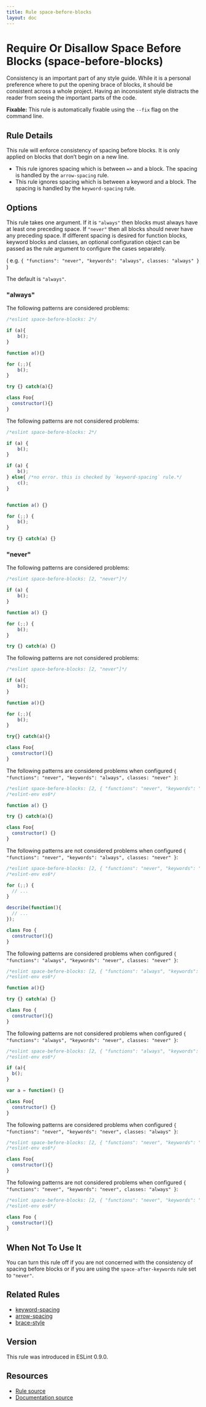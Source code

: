 ```yaml
---
title: Rule space-before-blocks
layout: doc
---
```

<!-- Note: No pull requests accepted for this file. See README.md in the root directory for details. -->

# Require Or Disallow Space Before Blocks (space-before-blocks)

Consistency is an important part of any style guide.
While it is a personal preference where to put the opening brace of blocks,
it should be consistent across a whole project.
Having an inconsistent style distracts the reader from seeing the important parts of the code.

**Fixable:** This rule is automatically fixable using the `--fix` flag on the command line.

## Rule Details

This rule will enforce consistency of spacing before blocks. It is only applied on blocks that don’t begin on a new line.

* This rule ignores spacing which is between `=>` and a block. The spacing is handled by the `arrow-spacing` rule.
* This rule ignores spacing which is between a keyword and a block. The spacing is handled by the `keyword-spacing` rule.

## Options

This rule takes one argument. If it is `"always"` then blocks must always have at least one preceding space. If `"never"`
then all blocks should never have any preceding space. If different spacing is desired for function
blocks, keyword blocks and classes, an optional configuration object can be passed as the rule argument to
configure the cases separately.

( e.g. `{ "functions": "never", "keywords": "always", classes: "always" }` )

The default is `"always"`.

### "always"

The following patterns are considered problems:

```js
/*eslint space-before-blocks: 2*/

if (a){
    b();
}

function a(){}

for (;;){
    b();
}

try {} catch(a){}

class Foo{
  constructor(){}
}
```

The following patterns are not considered problems:

```js
/*eslint space-before-blocks: 2*/

if (a) {
    b();
}

if (a) {
    b();
} else{ /*no error. this is checked by `keyword-spacing` rule.*/
    c();
}


function a() {}

for (;;) {
    b();
}

try {} catch(a) {}
```

### "never"

The following patterns are considered problems:

```js
/*eslint space-before-blocks: [2, "never"]*/

if (a) {
    b();
}

function a() {}

for (;;) {
    b();
}

try {} catch(a) {}
```

The following patterns are not considered problems:

```js
/*eslint space-before-blocks: [2, "never"]*/

if (a){
    b();
}

function a(){}

for (;;){
    b();
}

try{} catch(a){}

class Foo{
  constructor(){}
}
```

The following patterns are considered problems when configured `{ "functions": "never", "keywords": "always", classes: "never" }`:

```js
/*eslint space-before-blocks: [2, { "functions": "never", "keywords": "always", classes: "never" }]*/
/*eslint-env es6*/

function a() {}

try {} catch(a){}

class Foo{
  constructor() {}
}
```


The following patterns are not considered problems when configured `{ "functions": "never", "keywords": "always", classes: "never" }`:

```js
/*eslint space-before-blocks: [2, { "functions": "never", "keywords": "always", classes: "never" }]*/
/*eslint-env es6*/

for (;;) {
  // ...
}

describe(function(){
  // ...
});

class Foo {
  constructor(){}
}
```

The following patterns are considered problems when configured `{ "functions": "always", "keywords": "never", classes: "never" }`:

```js
/*eslint space-before-blocks: [2, { "functions": "always", "keywords": "never", classes: "never" }]*/
/*eslint-env es6*/

function a(){}

try {} catch(a) {}

class Foo {
  constructor(){}
}
```


The following patterns are not considered problems when configured `{ "functions": "always", "keywords": "never", classes: "never" }`:

```js
/*eslint space-before-blocks: [2, { "functions": "always", "keywords": "never", classes: "never" }]*/
/*eslint-env es6*/

if (a){
  b();
}

var a = function() {}

class Foo{
  constructor() {}
}
```

The following patterns are considered problems when configured `{ "functions": "never", "keywords": "never", classes: "always" }`:

```js
/*eslint space-before-blocks: [2, { "functions": "never", "keywords": "never", classes: "always" }]*/
/*eslint-env es6*/

class Foo{
  constructor(){}
}
```


The following patterns are not considered problems when configured `{ "functions": "never", "keywords": "never", classes: "always" }`:

```js
/*eslint space-before-blocks: [2, { "functions": "never", "keywords": "never", classes: "always" }]*/
/*eslint-env es6*/

class Foo {
  constructor(){}
}
```

## When Not To Use It

You can turn this rule off if you are not concerned with the consistency of spacing before blocks or if you are using the `space-after-keywords` rule set to `"never"`.

## Related Rules

* [keyword-spacing](keyword-spacing)
* [arrow-spacing](arrow-spacing)
* [brace-style](brace-style)

## Version

This rule was introduced in ESLint 0.9.0.

## Resources

* [Rule source](https://github.com/eslint/eslint/tree/master/lib/rules/space-before-blocks.js)
* [Documentation source](https://github.com/eslint/eslint/tree/master/docs/rules/space-before-blocks.md)
